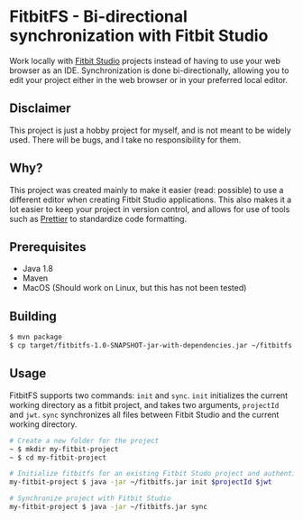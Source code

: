 # FitbitFS - Bi-directional synchronization with Fitbit Studio

Work locally with [Fitbit Studio](studio.fitbit.com) projects instead of having to use your web browser as an IDE. Synchronization is done bi-directionally, allowing you to edit your project either in the web browser or in your preferred local editor.

## Disclaimer

This project is just a hobby project for myself, and is not meant to be widely used. There will be bugs, and I take no responsibility for them.

## Why?

This project was created mainly to make it easier (read: possible) to use a different editor when creating Fitbit Studio applications. This also makes it a lot easier to keep your project in version control, and allows for use of tools such as [Prettier](https://prettier.io/) to standardize code formatting.

## Prerequisites

- Java 1.8
- Maven
- MacOS (Should work on Linux, but this has not been tested)

## Building

```bash
$ mvn package
$ cp target/fitbitfs-1.0-SNAPSHOT-jar-with-dependencies.jar ~/fitbitfs.jar
```

## Usage

FitbitFS supports two commands: `init` and `sync`. `init` initializes the current working directory as a fitbit project, and takes two arguments, `projectId` and `jwt`. `sync` synchronizes all files between Fitbit Studio and the current working directory.

```bash
# Create a new folder for the project
~ $ mkdir my-fitbit-project
~ $ cd my-fitbit-project

# Initialize fitbitfs for an existing Fitbit Studo project and authentication token
my-fitbit-project $ java -jar ~/fitbitfs.jar init $projectId $jwt

# Synchronize project with Fitbit Studio
my-fitbit-project $ java -jar ~/fitbitfs.jar sync
```
